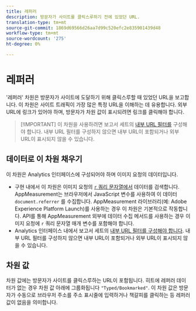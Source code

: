 ```yaml
---
title: 레퍼러
description: 방문자가 사이트를 클릭스루하기 전에 있었던 URL.
translation-type: tm+mt
source-git-commit: 1869d69566d26aa7d99c520efc2e835901439d48
workflow-type: tm+mt
source-wordcount: '275'
ht-degree: 0%

---
```



# 레퍼러

&#39;레퍼러&#39; 차원은 방문자가 사이트에 도달하기 위해 클릭스루할 때 있었던 URL을 보고합니다. 이 차원은 사이트 트래픽이 가장 많은 특정 URL을 이해하는 데 유용합니다. 외부 URL에 링크가 있어야 하며, 방문자가 차원 값이 표시되려면 링크를 클릭해야 합니다.

>[!IMPORTANT] 이 차원을 사용하려면 보고서 세트의 [내부 URL 필터를](/help/admin/admin/internal-url-filter-admin.md) 구성해야 합니다. 내부 URL 필터를 구성하지 않으면 내부 URL이 포함되거나 외부 URL이 표시되지 않을 수 있습니다.

## 데이터로 이 차원 채우기

이 차원은 Analytics 인터페이스에 구성되어야 하며 이미지 요청의 데이터입니다.

* 구현 내에서 이 차원은 이미지 요청의 [`r` 쿼리 문자열에서](/help/implement/validate/query-parameters.md) 데이터를 검색합니다. AppMeasurement는 브라우저에서 JavaScript 변수를 사용하여 이 데이터 `document.referrer` 를 수집합니다. AppMeasurement 라이브러리(예: Adobe Experience Platform Launch)를 사용하는 경우 이 차원은 기본적으로 작동합니다. API를 통해 AppMeasurement 외부에 데이터 수집 메서드를 사용하는 경우 이미지 요청에 `r` 쿼리 문자열 매개 변수를 포함해야 합니다.
* Analytics 인터페이스 내에서 보고서 세트의 [내부 URL 필터를 구성해야 합니다](/help/admin/admin/internal-url-filter-admin.md). 내부 URL 필터를 구성하지 않으면 내부 URL이 포함되거나 외부 URL이 표시되지 않을 수 있습니다.

## 차원 값

차원 값에는 방문자가 사이트를 클릭스루하는 URL이 포함됩니다. 히트에 레퍼러 데이터가 없는 경우 차원 값 아래에 그룹화됩니다 `"Typed/Bookmarked"`. 이 차원 값은 방문자가 수동으로 브라우저 주소를 주소 표시줄에 입력하거나 책갈피를 클릭하는 등 레퍼러 값이 없음을 의미합니다.
